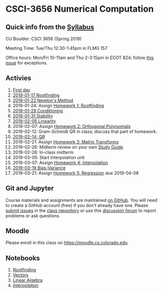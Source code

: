 # CSCI-3656 Numerical Computation

## Quick info from the [Syllabus](Syllabus.md)

CU Boulder: CSCI 3656 (Spring 2019)

Meeting Time: Tue/Thu 12:30-1:45pm in FLMG 157

Office hours: Mon/Fri 10-11am and Thu 2-3:15pm in ECOT 824; follow
[this issue](https://github.com/cucs-numcomp/numcomp-class/issues/6) for exceptions.

## Activies

1. [First day](https://classroom.github.com/a/PIP8dA0_)
2. [2019-01-17 Rootfinding](https://classroom.github.com/a/dWI5OCrT)
3. [2019-01-22 Newton's Method](https://classroom.github.com/a/hopJs3W_)
4. 2019-01-24: Assign [Homework 1: Rootfinding](https://classroom.github.com/a/pPHCK3pM)
5. [2019-01-29 Conditioning](https://classroom.github.com/a/CfIQcLAR)
6. [2019-01-31 Stability](https://classroom.github.com/a/_VOHn7fa)
7. [2019-02-05 Linearity](https://classroom.github.com/a/Wwm_c2n0)
8. 2019-02-07: Assign [Homework 2: Orthogonal Polynomials](https://classroom.github.com/a/Ywmjt3ND)
9. 2019-02-12: Gram-Schmidt QR in class; discuss that part of homework.
10. [2019-02-14: QR](https://classroom.github.com/a/fzA5-A9z)
11. 2019-02-21: Assign [Homework 3: Matrix Transforms](https://classroom.github.com/a/trn6cuj_)
12. 2019-02-26: Midterm review on your own [Study Guide](Midterm1-StudyGuide.ipynb)
13. 2019-02-28: In-class midterm
14. 2019-03-05: Start Interpolation unit
15. 2019-03-07: Assign [Homework 4: Interpolation](https://classroom.github.com/a/KjIF15TS)
16. [2019-03-19 Bias-Variance](https://classroom.github.com/a/Cn_flrA1)
17. 2019-03-21: Assign [Homework 5: Regression](https://classroom.github.com/a/FJNB8jFq) due 2019-04-08

## Git and Jupyter

Course materials and assignments are maintained
[on GitHub](https://github.com/cucs-numcomp).
You will need to create a GitHub account (free) if you don't already
have one.  Please
[submit issues](https://github.com/cucs-numcomp/numcomp-class/issues)
in the
[class repository](https://github.com/cucs-numcomp/numcomp-class)
or use this
[discussion forum](https://gitter.im/cucs-numcomp/community/~chat#)
to report problems or ask questions.

## Moodle

Please enroll in this class on https://moodle.cs.colorado.edu.

## Notebooks

1. [Rootfinding](Rootfinding.ipynb)
2. [Vectors](Vectors.ipynb)
3. [Linear Algebra](LinearAlgebra.ipynb)
4. [Interpolation](Interpolation.ipynb)

